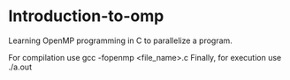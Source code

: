 # Introduction-to-omp
Learning OpenMP programming in C to parallelize a program.

For compilation use
gcc -fopenmp <file_name>.c 
Finally, for execution use
./a.out